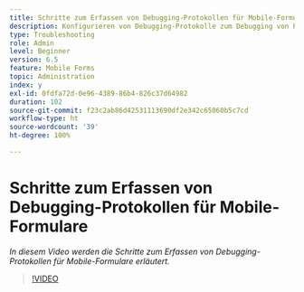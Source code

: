 ```yaml
---
title: Schritte zum Erfassen von Debugging-Protokollen für Mobile-Formulare
description: Konfigurieren von Debugging-Protokolle zum Debugging von Problemen mit Mobile-Formularen
type: Troubleshooting
role: Admin
level: Beginner
version: 6.5
feature: Mobile Forms
topic: Administration
index: y
exl-id: 0fdfa72d-0e96-4389-86b4-826c37d64982
duration: 102
source-git-commit: f23c2ab86d42531113690df2e342c65060b5c7cd
workflow-type: ht
source-wordcount: '39'
ht-degree: 100%

---
```


# Schritte zum Erfassen von Debugging-Protokollen für Mobile-Formulare

*In diesem Video werden die Schritte zum Erfassen von Debugging-Protokollen für Mobile-Formulare erläutert.*

>[!VIDEO](https://video.tv.adobe.com/v/335516?quality=12&learn=on)
